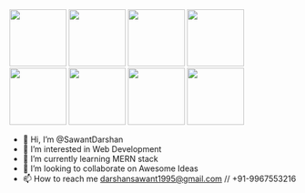  <span>
  <img src="https://cdn.jsdelivr.net/gh/devicons/devicon/icons/react/react-original.svg" width="100px" />
</span>
<span>
  <img src="https://cdn.jsdelivr.net/gh/devicons/devicon/icons/javascript/javascript-original.svg" width="100px" />
</span>
<span>
  <img src="https://cdn.jsdelivr.net/gh/devicons/devicon/icons/html5/html5-original-wordmark.svg" width="100px" />
</span>
<span>
  <img src="https://cdn.jsdelivr.net/gh/devicons/devicon/icons/css3/css3-original-wordmark.svg" width="100px" />
</span>
<span>
  <img src="https://cdn.jsdelivr.net/gh/devicons/devicon/icons/bootstrap/bootstrap-original.svg" width="100px" />
</span>
<span>
  <img src="https://cdn.jsdelivr.net/gh/devicons/devicon/icons/nodejs/nodejs-original.svg" width="100px" />
</span>
<span>
  <img src="https://cdn.jsdelivr.net/gh/devicons/devicon/icons/express/express-original.svg" width="100px" />
</span>
<span>
  <img src="https://cdn.jsdelivr.net/gh/devicons/devicon/icons/mysql/mysql-original-wordmark.svg" width="100px" />
</span>

- 👋 Hi, I’m @SawantDarshan
- 👀 I’m interested in Web Development
- 🌱 I’m currently learning MERN stack
- 💞️ I’m looking to collaborate on Awesome Ideas
- 📫 How to reach me darshansawant1995@gmail.com // +91-9967553216 
